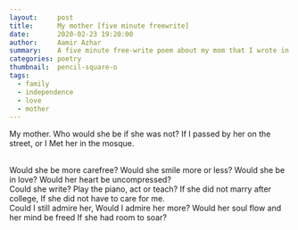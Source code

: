 ```yaml
---
layout:     post
title:      My mother [five minute freewrite]
date:       2020-02-23 19:20:00
author:     Aamir Azhar
summary:    A five minute free-write poem about my mom that I wrote in a writing group meeting.
categories: poetry
thumbnail:  pencil-square-o
tags:
  - family
  - independence
  - love
  - mother
---
```

My mother.
Who would she be if she was not?
If I passed by her on the street, or I
Met her in the mosque.

<br>
Would she be more carefree?
Would she smile more or less?
Would she be in love?
Would her heart be uncompressed?

<br>
Could she write?
Play the piano, act or teach?
If she did not marry after college,
If she did not have to care for me.

<br>
Could I still admire her,
Would I admire her more?
Would her soul flow and her mind be freed
If she had room to soar?
